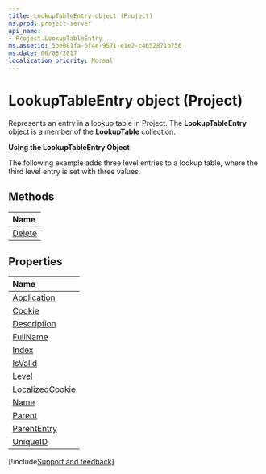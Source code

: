 ```yaml
---
title: LookupTableEntry object (Project)
ms.prod: project-server
api_name:
- Project.LookupTableEntry
ms.assetid: 5be081fa-6f4e-9571-e1e2-c4652871b756
ms.date: 06/08/2017
localization_priority: Normal
---
```



# LookupTableEntry object (Project)


 

Represents an entry in a lookup table in Project. The  **LookupTableEntry** object is a member of the **[LookupTable](Project.lookuptable.md)** collection.
 
 **Using the LookupTableEntry Object**
 
The following example adds three level entries to a lookup table, where the third level entry is set with three values.
 

## Methods



|Name|
|:-----|
|[Delete](Project.LookupTableEntry.Delete.md)|

## Properties



|Name|
|:-----|
|[Application](Project.LookupTableEntry.Application.md)|
|[Cookie](Project.LookupTableEntry.Cookie.md)|
|[Description](Project.LookupTableEntry.Description.md)|
|[FullName](Project.LookupTableEntry.FullName.md)|
|[Index](Project.LookupTableEntry.Index.md)|
|[IsValid](Project.LookupTableEntry.IsValid.md)|
|[Level](Project.LookupTableEntry.Level.md)|
|[LocalizedCookie](Project.LookupTableEntry.LocalizedCookie.md)|
|[Name](Project.LookupTableEntry.Name.md)|
|[Parent](Project.LookupTableEntry.Parent.md)|
|[ParentEntry](Project.LookupTableEntry.ParentEntry.md)|
|[UniqueID](Project.LookupTableEntry.UniqueID.md)|

[!include[Support and feedback](~/includes/feedback-boilerplate.md)]